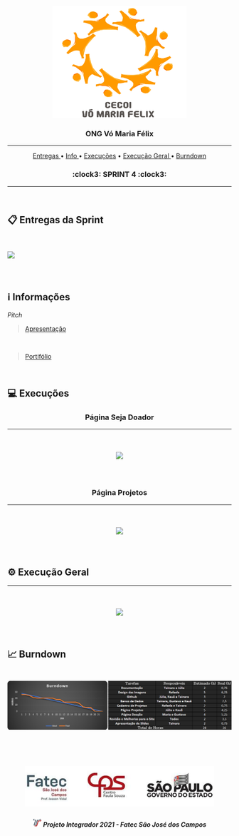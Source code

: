 
<br>

<p align="center">
      <img src="/Imagens Gerais/Logo.jpg" width="300" height="250">
      <h3 align="center"> ONG Vó Maria Félix </h3>
<p align="center">

<hr>

<p align="center">
  <a href ="#clipboard-entregas-da-sprint"> Entregas </a>  • 
  <a href ="#information_source-informações"> Info </a>  • 
  <a href ="#computer-Execuções"> Execuções</a>  • 
  <a href ="#gear-execução-geral"> Execução Geral </a> • 
  <a href ="#chart_with_upwards_trend-burndown"> Burndown </a> 
  <h3 align="center"> :clock3: SPRINT 4 :clock3: </h3>


</p>

<hr>

<br>

## :clipboard: Entregas da Sprint

<h1 align="left"> <img src = "https://github.com/DeskwarePI/API-VoMariaFelix/blob/oficial/Imagens%20Gerais/Card%204.png" height="420" /></h1>

<br>

## :information_source: Informações

*Pitch*
> [Apresentação](https://github.com/DeskwarePI/API-VoMariaFelix/blob/main/SPRINT%203/Documenta%C3%A7%C3%A3o/Apresenta%C3%A7%C3%A3o.pdf)

<br>

> [Portifólio](https://github.com/DeskwarePI/API-VoMariaFelix/tree/main/SPRINT%203/Execu%C3%A7%C3%A3o)

<br>


## :computer: Execuções

<h3 align="center">Página Seja Doador</h3>

<hr>

<h1 align="center"> <img src = "/SPRINT 3/Execução/Página doação.gif"/></h1>

<br>

<h3 align="center">Página Projetos</h3>

<hr>

<h1 align="center"> <img src = "/SPRINT 3/Execução/Página projetos.gif"/></h1>

<br>

## :gear: Execução Geral

<hr>

<h1 align="center"> <img src = "/SPRINT 3/Execução/Execução total.gif"/></h1>

<br>

## :chart_with_upwards_trend: Burndown

<h1 align="left"> <img src = "/SPRINT 3/Documentação/burndown.png"/></h1>

<br>


 <h1 align="center"> <img src = "/Imagens Gerais/Fatec.jpg" height="90" /></h1>
 
 <h5 align="center"> <img src = "/Imagens Gerais/faTec.png" width="20" height="20" /> Projeto Integrador 2021 - Fatec São José dos Campos </h5>
